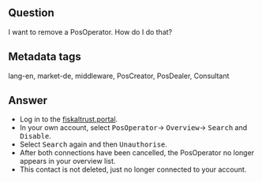 ## Question

I want to remove a PosOperator. How do I do that?

## Metadata tags

lang-en, market-de, middleware, PosCreator, PosDealer, Consultant

## Answer

* Log in to the [fiskaltrust.portal](https://portal.fiskaltrust.de/Account/Login?returnUrl=%2fHome%2fDashboard).
* In your own account, select <kbd>PosOperator</kbd>&rarr; <kbd>Overview</kbd>&rarr; <kbd>Search</kbd> and <kbd>Disable</kbd>.
* Select <kbd>Search</kbd> again and then <kbd>Unauthorise</kbd>.
* After both connections have been cancelled, the PosOperator no longer appears in your overview list.
* This contact is not deleted, just no longer connected to your account.
